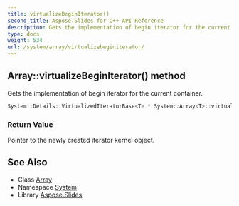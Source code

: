 ```yaml
---
title: virtualizeBeginIterator()
second_title: Aspose.Slides for C++ API Reference
description: Gets the implementation of begin iterator for the current container.
type: docs
weight: 534
url: /system/array/virtualizebeginiterator/
---
```

## Array::virtualizeBeginIterator() method


Gets the implementation of begin iterator for the current container.

```cpp
System::Details::VirtualizedIteratorBase<T> * System::Array<T>::virtualizeBeginIterator() override
```


### Return Value

Pointer to the newly created iterator kernel object.

## See Also

* Class [Array](../)
* Namespace [System](../../)
* Library [Aspose.Slides](../../../)